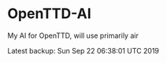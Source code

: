 # OpenTTD-AI
My AI for OpenTTD, will use primarily air

Latest backup: Sun Sep 22 06:38:01 UTC 2019
